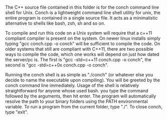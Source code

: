 The C++ source file contained in this folder is for the conch command line shell for Unix.
Conch is a lightweight command line shell utility for unix, the entire
program is contained in a single source file. It acts as a minimalistic alternative
to shells like bash, zsh, sh and so on.

To compile and run this code on a Unix system will require that a c++11 compliant compiler is present on the system.
On newer linux installs simply typing "gcc conch.cpp -o conch" will be sufficient to compile the code. On older systems
that still are compliant with C++11, there are two possible ways to compile the code, which one works will depend on just
how dated the server/pc is. The first is "gcc -std=c++11 conch.cpp -o conch", the second is "gcc -std=c++0x conch.cpp -o conch".

Running the conch shell is as simple as "./conch" (or whatever else you decide to name the executable upon compiling). You will
be greeted by the conch command line immediately. Usage of the shell is relatively straightforward for anyone whose used bash.
you type the command followed by the arguments, then hit enter. The program will automatically resolve the path to your binary folders
using the PATH environmental variable. To run a program from the current folder, type "./<NAME OF PROGRAM>". To close conch, type "exit".